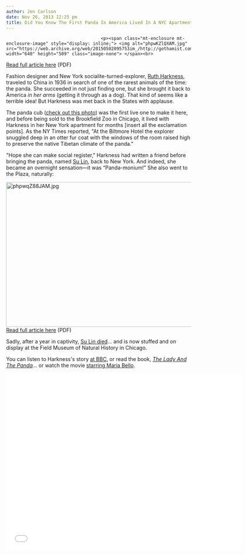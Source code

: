 ```yaml
---
author: Jen Carlson
date: Nov 26, 2013 12:25 pm
title: Did You Know The First Panda In America Lived In A NYC Apartment?
---
```


	
										<p><span class="mt-enclosure mt-enclosure-image" style="display: inline;"> <img alt="phpwKZlQXAM.jpg" src="https://web.archive.org/web/20150502095753im_/http://gothamist.com/attachments/arts_jen/phpwKZlQXAM.jpg" width="640" height="509" class="image-none"> </span><br>
<span class="photo_caption"><a href="https://web.archive.org/web/20150502095753/http://query.nytimes.com/mem/archive/pdf?res=F00B11FC3F5A1B7B93C6AB1789D95F428385F9">Read full article here</a> (PDF)</span></p>

<p>Fashion designer and New York socialite-turned-explorer, <a href="https://web.archive.org/web/20150502095753/http://www.csmonitor.com/2005/0809/p16s01-bogn.html">Ruth Harkness</a>, traveled to China in 1936 in search of one of the rarest animals of the time: the panda. She succeeded in not just finding one, but she brought it back to America <em>in her arms</em> (getting it through as a dog). That kind of seems like a terrible idea! But Harkness was met back in the States with applause. </p>

<p>The panda cub (<a href="https://web.archive.org/web/20150502095753/http://news.nationalgeographic.com/news/2013/13/130418-baby-panda-china-zoo-pandacam-science-animals/">check out this photo</a>) was the first live one to make it here, and before being sold to the Brookfield Zoo in Chicago, it lived with Harkness in her New York apartment for months [insert all the exclamation points]. As the NY Times reported, &quot;At the Biltmore Hotel the explorer snuggled deep in an otter fur coat with the windows of the room raised high to preserve the native Tibetan climate of the panda.&quot; </p>

<p>&quot;Hope she can make social register,&quot; Harkness had written a friend before bringing the panda, named <a href="https://web.archive.org/web/20150502095753/http://en.wikipedia.org/wiki/Su_Lin_(1930s_giant_panda)">Su Lin</a>, back to New York. And indeed, she became an overnight sensation&#x2014;it was &#x201C;Panda-monium!&#x201D; She also went to the Plaza, naturally: </p>

<p><span class="mt-enclosure mt-enclosure-image" style="display: inline;"> <img alt="phpwqZ88JAM.jpg" src="https://web.archive.org/web/20150502095753im_/http://gothamist.com/attachments/arts_jen/phpwqZ88JAM.jpg" width="640" height="394" class="image-none"> </span><br>
<span class="photo_caption"><a href="https://web.archive.org/web/20150502095753/http://query.nytimes.com/mem/archive/pdf?res=FA0B16F638551B7A93C5A8178AD85F438385F9">Read full article here</a> (PDF)</span></p>

<p>Sadly, after a year in captivity, <a href="https://web.archive.org/web/20150502095753/http://select.nytimes.com/gst/abstract.html?res=F10C17F73C5C1B7A93C0A9178FD85F4C8385F9">Su Lin died</a>... and is now stuffed and on display at the Field Museum of Natural History in Chicago.</p>

<p>You can listen to Harkness&apos;s story <a href="https://web.archive.org/web/20150502095753/http://www.bbc.co.uk/programmes/p01ls978">at BBC</a>, or read the book, <a href="https://web.archive.org/web/20150502095753/http://www.amazon.com/The-lady-panda-An-adventure/dp/B00085D7CU/ref=sr_1_1?ie=UTF8&amp;qid=1385482504&amp;sr=8-1&amp;keywords=ruth+harkness"><em>The Lady And The Panda</em></a>... or watch the movie <a href="https://web.archive.org/web/20150502095753/http://www.imdb.com/title/tt0255055/">starring Maria Bello</a>.</p>

<p><iframe width="640" height="480" src="//web.archive.org/web/20150502095753if_/http://www.youtube.com/embed/gPkO1SXed4s" frameborder="0" allowfullscreen></iframe></p>					
										
									
				